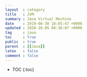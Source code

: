 ```yaml
---
layout  : category
title   : JVM
summary : Java Virtual Machine
date    : 2019-08-30 10:05:47 +0900
updated : 2020-10-05 08:36:07 +0900
tag     : java
toc     : true
public  : true
parent  : [[Java]]
latex   : false
comment : false
---
```

* TOC
{:toc}

# 
